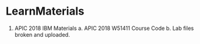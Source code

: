 # LearnMaterials
1. APIC 2018 IBM Materials
    a. APIC 2018 W51411 Course Code 
    b. Lab files broken and uploaded.
